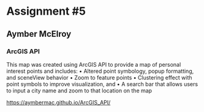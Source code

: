 # Assignment #5
## Aymber McElroy  
### ArcGIS API

This map was created using ArcGIS API to provide a map of personal interest points and includes:
• Altered point symbology, popup formatting, and sceneView behavior
• Zoom to feature points
• Clustering effect with point symbols to improve visualization, and
• A search bar that allows users to input a city name and zoom to that location on the map

<https://aymbermac.github.io/ArcGIS_API/>